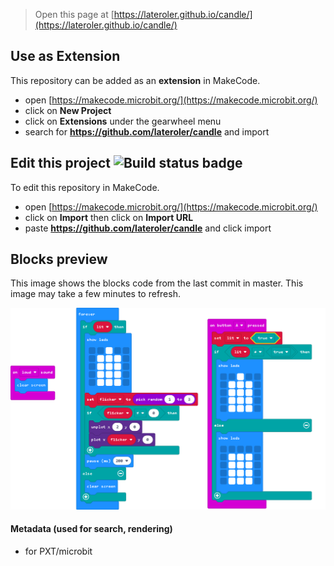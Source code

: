 
> Open this page at [https://lateroler.github.io/candle/](https://lateroler.github.io/candle/)

## Use as Extension

This repository can be added as an **extension** in MakeCode.

* open [https://makecode.microbit.org/](https://makecode.microbit.org/)
* click on **New Project**
* click on **Extensions** under the gearwheel menu
* search for **https://github.com/lateroler/candle** and import

## Edit this project ![Build status badge](https://github.com/lateroler/candle/workflows/MakeCode/badge.svg)

To edit this repository in MakeCode.

* open [https://makecode.microbit.org/](https://makecode.microbit.org/)
* click on **Import** then click on **Import URL**
* paste **https://github.com/lateroler/candle** and click import

## Blocks preview

This image shows the blocks code from the last commit in master.
This image may take a few minutes to refresh.

![A rendered view of the blocks](https://github.com/lateroler/candle/raw/master/.github/makecode/blocks.png)

#### Metadata (used for search, rendering)

* for PXT/microbit
<script src="https://makecode.com/gh-pages-embed.js"></script><script>makeCodeRender("{{ site.makecode.home_url }}", "{{ site.github.owner_name }}/{{ site.github.repository_name }}");</script>
